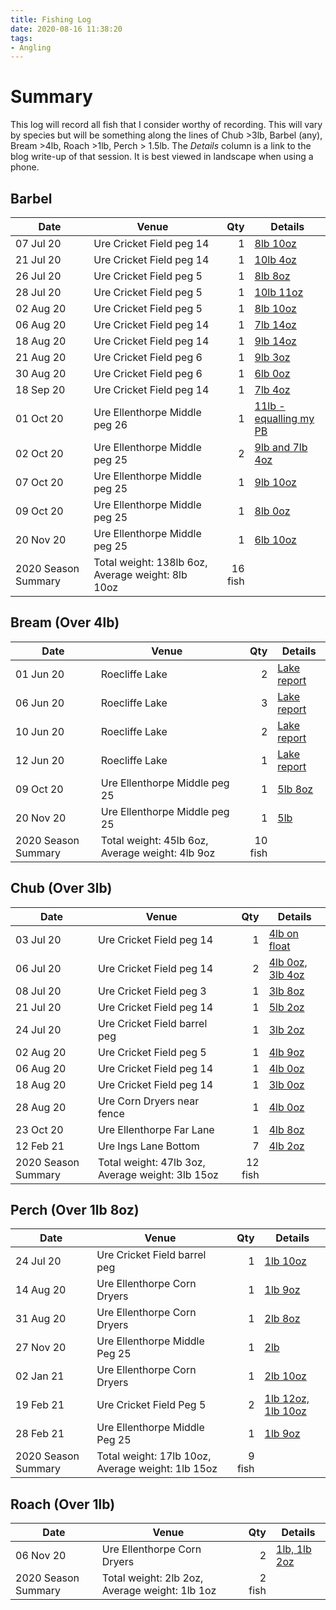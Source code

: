 ```yaml
---
title: Fishing Log
date: 2020-08-16 11:38:20
tags:
- Angling
---
```

# Summary
This log will record all fish that I consider worthy of recording. This will vary by species but will be something along the lines of Chub >3lb, Barbel (any), Bream >4lb, Roach >1lb, Perch > 1.5lb. The *Details* column is a link to the blog write-up of that session. It is best viewed in landscape when using a phone.

## Barbel

|Date|Venue|Qty|Details|
|---------|------| ---: |----------|
|07 Jul 20|Ure Cricket Field peg 14|1|<a href="/2020/07/20200702-Ure-Cricket-Field-first-Chub/">8lb 10oz</a>|
|21 Jul 20|Ure Cricket Field peg 14|1|<a href="/2020/07/20200721-Ure-Cricket-Field-Big-Barbel-And-Chub/">10lb 4oz</a>|
|26 Jul 20|Ure Cricket Field peg 5|1|<a href="/2020/07/20200726-Ure-Cricket-Field-Sole-Barbel/">8lb 8oz</a>|
|28 Jul 20|Ure Cricket Field peg 5|1|<a href="/2020/07/20200728-Ure-Cricket-Field-Sole-Barbel/">10lb 11oz</a>|
|02 Aug 20|Ure Cricket Field peg 5|1|<a href="/2020/08/20200802-CricketField-BarbelChubRoachPike/">8lb 10oz</a>|
|06 Aug 20|Ure Cricket Field peg 14|1|<a href="/2020/08/20200806-CricketField/">7lb 14oz</a>|
|18 Aug 20|Ure Cricket Field peg 14|1|<a href="/2020/08/20200818-CricketField/">9lb 14oz</a>|
|21 Aug 20|Ure Cricket Field peg 6|1|<a href="/2020/08/20200821-CricketField/">9lb 3oz</a>|
|30 Aug 20|Ure Cricket Field peg 6|1|<a href="/2020/08/20200830-CricketField/">6lb 0oz</a>|
|18 Sep 20|Ure Cricket Field peg 14|1|<a href="/2020/09/20200918-MultiTripSummary/">7lb 4oz</a>|
|01 Oct 20|Ure Ellenthorpe Middle peg 26|1|<a href="/2020/10/20201001-Ellenthorpe/">11lb - equalling my PB</a>|
|02 Oct 20|Ure Ellenthorpe Middle peg 25|2|<a href="/2020/10/20201002-Ellenthorpe/">9lb and 7lb 4oz</a>|
|07 Oct 20|Ure Ellenthorpe Middle peg 25|1|<a href="/2020/10/20201007-Ellenthorpe/">9lb 10oz</a>|
|09 Oct 20|Ure Ellenthorpe Middle peg 25|1|<a href="/2020/10/20201009-Ellenthorpe/">8lb 0oz</a>|
|20 Nov 20|Ure Ellenthorpe Middle peg 25|1|<a href="/2020/11/20201120-Ellenthorpe-Middle/">6lb 10oz</a>|
|2020 Season Summary|Total weight: 138lb 6oz, Average weight: 8lb 10oz|16 fish||

## Bream (Over 4lb)

|Date|Venue|Qty|Details|
|---------|------| ---: |----------|
|01 Jun 20|Roecliffe Lake|2|<a href="/2020/06/20200601-Welcome-relief-from-Covid-19/">Lake report</a>|
|06 Jun 20|Roecliffe Lake|3|<a href="/2020/06/20200601-Welcome-relief-from-Covid-19/">Lake report</a>|
|10 Jun 20|Roecliffe Lake|2|<a href="/2020/06/20200601-Welcome-relief-from-Covid-19/">Lake report</a>|
|12 Jun 20|Roecliffe Lake|1|<a href="/2020/06/20200601-Welcome-relief-from-Covid-19/">Lake report</a>|
|09 Oct 20|Ure Ellenthorpe Middle peg 25|1|<a href="/2020/10/20201009-Ellenthorpe/">5lb 8oz</a>|
|20 Nov 20|Ure Ellenthorpe Middle peg 25|1|<a href="/2020/11/20201120-Ellenthorpe-Middle/">5lb</a>|
|2020 Season Summary|Total weight: 45lb 6oz, Average weight: 4lb 9oz|10 fish||

## Chub (Over 3lb)

|Date|Venue|Qty|Details|
|---------|------| ---: |----------|
|03 Jul 20|Ure Cricket Field peg 14|1|<a href="/2020/07/20200703-Ure-Cricket-Field-bigger-Chub/">4lb on float</a>|
|06 Jul 20|Ure Cricket Field peg 14|2|<a href="/2020/07/20200706-Ure-Cricket-Field-evening-session/">4lb 0oz, 3lb 4oz</a>|
|08 Jul 20|Ure Cricket Field peg 3|1|<a href="/2020/07/20200708-Ure-Cricket-Field-wet-evening-session/">3lb 8oz</a>|
|21 Jul 20|Ure Cricket Field peg 14|1|<a href="/2020/07/20200721-Ure-Cricket-Field-Big-Barbel-And-Chub/">5lb 2oz</a>|
|24 Jul 20|Ure Cricket Field barrel peg|1|<a href="/2020/07/20200724-Ure-Cricket-Field-Daytime-Pike-Perch-And-Chub/">3lb 2oz</a>|
|02 Aug 20|Ure Cricket Field peg 5|1|<a href="/2020/08/20200802-CricketField-BarbelChubRoachPike/">4lb 9oz</a>|
|06 Aug 20|Ure Cricket Field peg 14|1|<a href="/2020/08/20200806-CricketField/">4lb 0oz</a>|
|18 Aug 20|Ure Cricket Field peg 14|1|<a href="/2020/08/20200818-CricketField/">3lb 0oz</a>|
|28 Aug 20|Ure Corn Dryers near fence|1|<a href="/2020/08/20200824-28-RoundUp/">4lb 0oz</a>|
|23 Oct 20|Ure Ellenthorpe Far Lane|1|<a href="/2020/10/20201023-Ellenthorpe-FarLane/">4lb 8oz</a>|
|12 Feb 21|Ure Ings Lane Bottom|7|<a href="/2021/02/20200212-IngsLaneBottom/">4lb 2oz</a>|
|2020 Season Summary|Total weight: 47lb 3oz, Average weight: 3lb 15oz|12 fish||

## Perch (Over 1lb 8oz)

|Date|Venue|Qty|Details|
|---------|------| ---: |----------|
|24 Jul 20|Ure Cricket Field barrel peg|1|<a href="/2020/07/20200724-Ure-Cricket-Field-Daytime-Pike-Perch-And-Chub/">1lb 10oz</a>|
|14 Aug 20|Ure Ellenthorpe Corn Dryers|1|<a href="/2020/08/20200814-Ure-CornDryers/">1lb 9oz</a>|
|31 Aug 20|Ure Ellenthorpe Corn Dryers|1|<a href="/2020/08/20200831-CornDryers/">2lb 8oz</a>|
|27 Nov 20|Ure Ellenthorpe Middle Peg 25|1|<a href="/2020/11/20201127-Ellenthorpe-Middle/">2lb</a>|
|02 Jan 21|Ure Ellenthorpe Corn Dryers|1|<a href="/2021/01/20210102-Ellenthorpe-CornDryers/">2lb 10oz</a>|
|19 Feb 21|Ure Cricket Field Peg 5|2|<a href="/2021/02/20210219-CricketField/">1lb 12oz, 1lb 10oz</a>|
|28 Feb 21|Ure Ellenthorpe Middle Peg 25|1|<a href="/2021/02/20210228-EllenthorpeMiddle/">1lb 9oz</a>|
|2020 Season Summary|Total weight: 17lb 10oz, Average weight: 1lb 15oz|9 fish||

## Roach (Over 1lb)

|Date|Venue|Qty|Details|
|---------|------| ---: |----------|
|06 Nov 20|Ure Ellenthorpe Corn Dryers|2|<a href="/2020/11/20201106-Ellenthorpe-CornDryers/">1lb, 1lb 2oz</a>|
|2020 Season Summary|Total weight: 2lb 2oz, Average weight: 1lb 1oz|2 fish||

